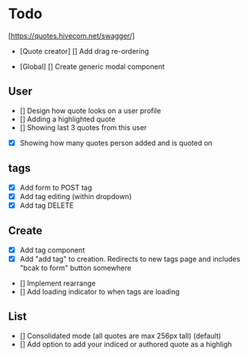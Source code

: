 # Todo

[https://quotes.hivecom.net/swagger/]

- [Quote creator] [] Add drag re-ordering

- [Global] [] Create generic modal component

## User

- [] Design how quote looks on a user profile
- [] Adding a highlighted quote
- [] Showing last 3 quotes from this user
- [x] Showing how many quotes person added and is quoted on

## tags

- [x] Add form to POST tag
- [x] Add tag editing (within dropdown)
- [x] Add tag DELETE

## Create

- [x] Add tag component
- [x] Add "add tag" to creation. Redirects to new tags page and includes "bcak to form" button somewhere
- [] Implement rearrange
- [] Add loading indicator to when tags are loading

## List

- [] Consolidated mode (all quotes are max 256px tall) (default)
- [] Add option to add your indiced or authored quote as a highligh
